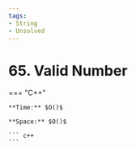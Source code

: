 ```yaml
---
tags:
- String
- Unsolved
---
```



# 65. Valid Number

=== "C++"

    **Time:** $O()$

    **Space:** $O()$

    ``` c++
    ```